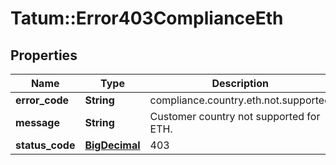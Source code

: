 # Tatum::Error403ComplianceEth

## Properties
Name | Type | Description | Notes
------------ | ------------- | ------------- | -------------
**error_code** | **String** | compliance.country.eth.not.supported | 
**message** | **String** | Customer country not supported for ETH. | 
**status_code** | [**BigDecimal**](BigDecimal.md) | 403 | 


